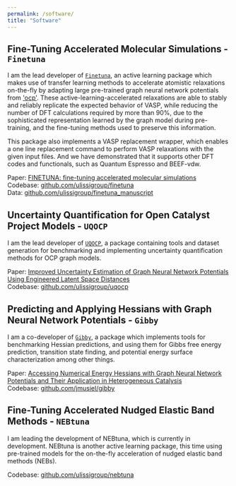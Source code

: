 ```yaml
---
permalink: /software/
title: "Software"
---
```


## Fine-Tuning Accelerated Molecular Simulations - `Finetuna`

I am the lead developer of [`Finetuna`](https://github.com/ulissigroup/finetuna), an active learning package which makes use of transfer learning methods to accelerate atomistic relaxations on-the-fly by adapting large pre-trained graph neural network potentials from ['ocp'](https://github.com/Open-Catalyst-Project/ocp). These active-learning-accelerated relaxations are able to stably and reliably replicate the expected behavior of VASP, while reducing the number of DFT calculations required by more than 90%, due to the sophisticated representation learned by the graph model during pre-training, and the fine-tuning methods used to preserve this information. 

This package also implements a VASP replacement wrapper, which enables a one line replacement command to perform VASP relaxations with the given input files. And we have demonstrated that it supports other DFT codes and functionals, such as Quantum Espresso and BEEF-vdw.

Paper: [FINETUNA: fine-tuning accelerated molecular simulations](https://iopscience.iop.org/article/10.1088/2632-2153/ac8fe0)  
Codebase: [github.com/ulissigroup/finetuna](https://github.com/ulissigroup/finetuna)  
Data: [github.com/ulissigroup/finetuna_manuscript](https://github.com/ulissigroup/finetuna_manuscript)

## Uncertainty Quantification for Open Catalyst Project Models - `UQOCP`
I am the lead developer of [`UQOCP`](https://github.com/ulissigroup/uqocp), a package containing tools and dataset generation for benchmarking and implementing uncertainty quantification methods for OCP graph models.

Paper: [Improved Uncertainty Estimation of Graph Neural Network Potentials Using Engineered Latent Space Distances](https://arxiv.org/abs/2407.10844)  
Codebase: [github.com/ulissigroup/uqocp](https://github.com/ulissigroup/uqocp)  

## Predicting and Applying Hessians with Graph Neural Network Potentials - `Gibby`
I am a co-developer of [`Gibby`](https://github.com/jmusiel/gibby), a package which implements tools for benchmarking Hessian predictions, and using them for Gibbs free energy prediction, transition state finding, and potential energy surface characterization among other things.

Paper: [Accessing Numerical Energy Hessians with Graph Neural Network Potentials and Their Application in Heterogeneous Catalysis](https://arxiv.org/abs/2410.01650)  
Codebase: [github.com/jmusiel/gibby](https://github.com/jmusiel/gibby)  

## Fine-Tuning Accelerated Nudged Elastic Band Methods - `NEBtuna`

I am leading the development of NEBtuna, which is currently in development. NEBtuna is another active learning package, this time using pre-trained models for the on-the-fly acceleration of nudged elastic band methods (NEBs).

Codebase: [github.com/ulissigroup/nebtuna](https://github.com/ulissigroup/nebtuna)

